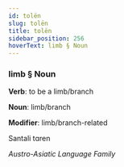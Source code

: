 ```yaml
---
id: tolën
slug: tolën
title: tolën
sidebar_position: 256
hoverText: limb § Noun
---
```


### limb § Noun

**Verb**: to be a limb/branch

**Noun**: limb/branch

**Modifier**: limb/branch-related

Santali tɑren 

*Austro-Asiatic Language Family*